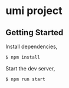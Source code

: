 # umi project

## Getting Started

Install dependencies,

```bash
$ npm install
```

Start the dev server,

```bash
$ npm run start
```
